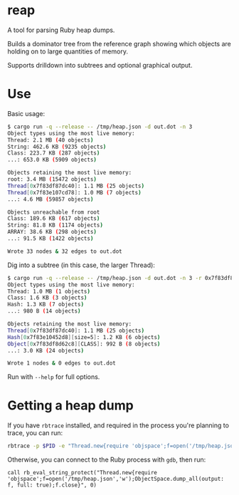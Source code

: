 # reap

A tool for parsing Ruby heap dumps.

Builds a dominator tree from the reference graph showing which objects are holding on to large quantities of memory.

Supports drilldown into subtrees and optional graphical output.

# Use 

Basic usage:

```sh
$ cargo run -q --release -- /tmp/heap.json -d out.dot -n 3
Object types using the most live memory:
Thread: 2.1 MB (40 objects)
String: 462.6 KB (9235 objects)
Class: 223.7 KB (287 objects)
...: 653.0 KB (5909 objects)

Objects retaining the most live memory:
root: 3.4 MB (15472 objects)
Thread[0x7f83df87dc40]: 1.1 MB (25 objects)
Thread[0x7f83e107cd78]: 1.0 MB (7 objects)
...: 4.6 MB (59857 objects)

Objects unreachable from root
Class: 189.6 KB (617 objects)
String: 81.8 KB (1174 objects)
ARRAY: 38.6 KB (298 objects)
...: 91.5 KB (1422 objects)

Wrote 33 nodes & 32 edges to out.dot
```

Dig into a subtree (in this case, the larger Thread):

```sh
$ cargo run -q --release -- /tmp/heap.json -d out.dot -n 3 -r 0x7f83df87dc40
Object types using the most live memory:
Thread: 1.0 MB (1 objects)
Class: 1.6 KB (3 objects)
Hash: 1.3 KB (7 objects)
...: 980 B (14 objects)

Objects retaining the most live memory:
Thread[0x7f83df87dc40]: 1.1 MB (25 objects)
Hash[0x7f83e10452d8][size=5]: 1.2 KB (6 objects)
Object[0x7f83df8d62c8][CLASS]: 992 B (8 objects)
...: 3.0 KB (24 objects)

Wrote 1 nodes & 0 edges to out.dot
```

Run with `--help` for full options.

# Getting a heap dump

If you have `rbtrace` installed, and required in the process you're planning to trace, you can run:

```sh
rbtrace -p $PID -e "Thread.new{require 'objspace';f=open('/tmp/heap.json','w');ObjectSpace.dump_all(output: f, full: true);f.close}"
```

Otherwise, you can connect to the Ruby process with `gdb`, then run:

```gdb
call rb_eval_string_protect("Thread.new{require 'objspace';f=open('/tmp/heap.json','w');ObjectSpace.dump_all(output: f, full: true);f.close}", 0)
```
